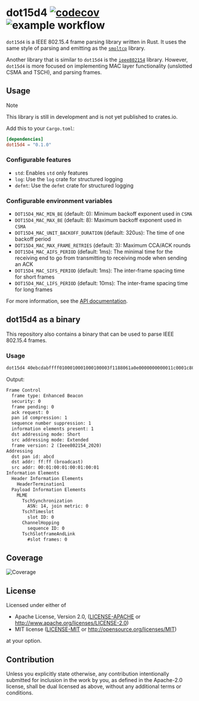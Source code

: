 # dot15d4 [![codecov](https://codecov.io/gh/thvdveld/dot15d4/graph/badge.svg?token=XETJ1SV5B0)](https://codecov.io/gh/thvdveld/dot15d4) ![example workflow](https://github.com/thvdveld/dot15d4/actions/workflows/rust.yml/badge.svg)


`dot15d4` is a IEEE 802.15.4 frame parsing library written in Rust.
It uses the same style of parsing and emitting as the [`smoltcp`](https://github.com/smoltcp-rs/smoltcp) library.

Another library that is similar to `dot15d4` is the [`ieee802154`](https://github.com/rust-iot/rust-ieee802.15.4) library.
However, `dot15d4` is more focused on implementing MAC layer functionality (unslotted CSMA and TSCH), and parsing frames.

## Usage

> [!NOTE]
> This library is still in development and is not yet published to crates.io.

Add this to your `Cargo.toml`:

```toml
[dependencies]
dot15d4 = "0.1.0"
```

### Configurable features 

* `std`: Enables `std` only features
* `log`: Use the `log` crate for structured logging
* `defmt`: Use the `defmt` crate for structured logging

### Configurable environment variables

* `DOT15D4_MAC_MIN_BE` (default: 0): Minimum backoff exponent used in `CSMA`
* `DOT15D4_MAC_MAX_BE` (default: 8): Maximum backoff exponent used in `CSMA`
* `DOT15D4_MAC_UNIT_BACKOFF_DURATION` (default: 320us): The time of one backoff period 
* `DOT15D4_MAC_MAX_FRAME_RETRIES` (default: 3): Maximum CCA/ACK rounds
* `DOT15D4_MAC_AIFS_PERIOD` (default: 1ms): The minimal time for the receiving end to go from transmitting to receiving mode when sending an ACK
* `DOT15D4_MAC_SIFS_PERIOD` (default: 1ms): The inter-frame spacing time for short frames
* `DOT15D4_MAC_LIFS_PERIOD` (default: 10ms): The inter-frame spacing time for long frames

For more information, see the [API documentation](https://docs.rs/dot15d4).

## dot15d4 as a binary

This repository also contains a binary that can be used to parse IEEE 802.15.4 frames.

### Usage

```sh
dot15d4 40ebcdabffff0100010001000100003f1188061a0e0000000000011c0001c800011b00
```

Output:
```txt
Frame Control
  frame type: Enhanced Beacon
  security: 0
  frame pending: 0
  ack request: 0
  pan id compression: 1
  sequence number suppression: 1
  information elements present: 1
  dst addressing mode: Short
  src addressing mode: Extended
  frame version: 2 (Ieee802154_2020)
Addressing
  dst pan id: abcd
  dst addr: ff:ff (broadcast)
  src addr: 00:01:00:01:00:01:00:01
Information Elements
  Header Information Elements
    HeaderTermination1
  Payload Information Elements
    MLME
      TschSynchronization
        ASN: 14, join metric: 0
      TschTimeslot
        slot ID: 0
      ChannelHopping
        sequence ID: 0
      TschSlotframeAndLink
        #slot frames: 0
```

## Coverage

![Coverage](https://codecov.io/gh/thvdveld/dot15d4/graphs/sunburst.svg?token=XETJ1SV5B0)

## License

Licensed under either of

 * Apache License, Version 2.0, ([LICENSE-APACHE](LICENSE-APACHE) or http://www.apache.org/licenses/LICENSE-2.0)
 * MIT license ([LICENSE-MIT](LICENSE-MIT) or http://opensource.org/licenses/MIT)

at your option.

## Contribution

Unless you explicitly state otherwise, any contribution intentionally submitted for inclusion in the work by you,
as defined in the Apache-2.0 license, shall be dual licensed as above, without any additional terms or conditions.

